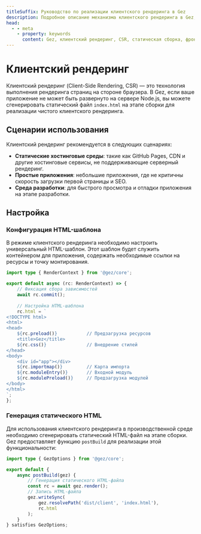 ```yaml
---
titleSuffix: Руководство по реализации клиентского рендеринга в Gez
description: Подробное описание механизма клиентского рендеринга в Gez, включая статическую сборку, стратегии развертывания и лучшие практики, чтобы помочь разработчикам реализовать эффективный фронтенд-рендеринг в бессерверной среде.
head:
  - - meta
    - property: keywords
      content: Gez, клиентский рендеринг, CSR, статическая сборка, фронтенд-рендеринг, бессерверное развертывание, оптимизация производительности
---
```


# Клиентский рендеринг

Клиентский рендеринг (Client-Side Rendering, CSR) — это технология выполнения рендеринга страниц на стороне браузера. В Gez, если ваше приложение не может быть развернуто на сервере Node.js, вы можете сгенерировать статический файл `index.html` на этапе сборки для реализации чистого клиентского рендеринга.

## Сценарии использования

Клиентский рендеринг рекомендуется в следующих сценариях:

- **Статические хостинговые среды**: такие как GitHub Pages, CDN и другие хостинговые сервисы, не поддерживающие серверный рендеринг.
- **Простые приложения**: небольшие приложения, где не критичны скорость загрузки первой страницы и SEO.
- **Среда разработки**: для быстрого просмотра и отладки приложения на этапе разработки.

## Настройка

### Конфигурация HTML-шаблона

В режиме клиентского рендеринга необходимо настроить универсальный HTML-шаблон. Этот шаблон будет служить контейнером для приложения, содержать необходимые ссылки на ресурсы и точку монтирования.

```ts title="src/entry.server.ts"
import type { RenderContext } from '@gez/core';

export default async (rc: RenderContext) => {
    // Фиксация сбора зависимостей
    await rc.commit();
    
    // Настройка HTML-шаблона
    rc.html = `
<!DOCTYPE html>
<html>
<head>
    ${rc.preload()}           // Предзагрузка ресурсов
    <title>Gez</title>
    ${rc.css()}               // Внедрение стилей
</head>
<body>
    <div id="app"></div>
    ${rc.importmap()}         // Карта импорта
    ${rc.moduleEntry()}       // Входной модуль
    ${rc.modulePreload()}     // Предзагрузка модулей
</body>
</html>
`;
};
```

### Генерация статического HTML

Для использования клиентского рендеринга в производственной среде необходимо сгенерировать статический HTML-файл на этапе сборки. Gez предоставляет функцию `postBuild` для реализации этой функциональности:

```ts title="src/entry.node.ts"
import type { GezOptions } from '@gez/core';

export default {
    async postBuild(gez) {
        // Генерация статического HTML-файла
        const rc = await gez.render();
        // Запись HTML-файла
        gez.writeSync(
            gez.resolvePath('dist/client', 'index.html'),
            rc.html
        );
    }
} satisfies GezOptions;
```
